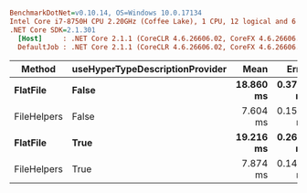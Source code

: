 ``` ini

BenchmarkDotNet=v0.10.14, OS=Windows 10.0.17134
Intel Core i7-8750H CPU 2.20GHz (Coffee Lake), 1 CPU, 12 logical and 6 physical cores
.NET Core SDK=2.1.301
  [Host]     : .NET Core 2.1.1 (CoreCLR 4.6.26606.02, CoreFX 4.6.26606.05), 64bit RyuJIT
  DefaultJob : .NET Core 2.1.1 (CoreCLR 4.6.26606.02, CoreFX 4.6.26606.05), 64bit RyuJIT


```
|      Method | useHyperTypeDescriptionProvider |      Mean |     Error |    StdDev |     Gen 0 |     Gen 1 |     Gen 2 | Allocated |
|------------ |-------------------------------- |----------:|----------:|----------:|----------:|----------:|----------:|----------:|
|    **FlatFile** |                           **False** | **18.860 ms** | **0.3742 ms** | **0.5122 ms** | **7875.0000** | **1125.0000** | **1000.0000** |  **34.86 MB** |
| FileHelpers |                           False |  7.604 ms | 0.1501 ms | 0.1952 ms | 3109.3750 | 1007.8125 | 1000.0000 |  13.39 MB |
|    **FlatFile** |                            **True** | **19.216 ms** | **0.2678 ms** | **0.2374 ms** | **7875.0000** | **1125.0000** | **1000.0000** |  **34.86 MB** |
| FileHelpers |                            True |  7.874 ms | 0.1472 ms | 0.1446 ms | 3109.3750 | 1007.8125 | 1000.0000 |  13.39 MB |
